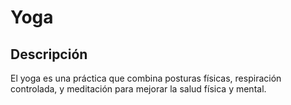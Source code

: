 # Yoga

## Descripción
El yoga es una práctica que combina posturas físicas, respiración controlada, y meditación para mejorar la salud física y mental.
